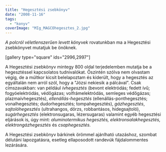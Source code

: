 ```yaml
---
title: "Hegesztési zsebkönyv"
date: "2008-11-16"
tags: 
  - "konyv"
coverImage: "MIg_MAGCOhegesztes_2.jpg"
---
```


_A polcról véletlenszerűen levett könyvek_ rovatunkban ma a Hegesztési zsebkönyvet mutatjuk be önöknek.

\[gallery type="square" ids="2996,2997"\]

A Hegesztési zsebkönyv mintegy 800 oldal terjedelemben mutatja be a hegesztéssel kapcsolatos tudnivalókat. Őszintén szólva nem olvastam végig, de a múltkor kicsit belelapoztam és kiderült, hogy a hegesztés az egyáltalán nem arról szól, hogy a "Józsi nekiesik a pálcával". Csak címszavakban: van például _ívhegesztés_ (bevont elektródás; fedett ívű; fogyóelektródás, védőgázas; volfrámelektródás, semleges védőgázas; plazmaívhegesztés), _ellenállás-hegesztés_ (ellenállás-ponthegesztés; vonalhegesztés; dudorhegesztés; tompahegesztés), _gázhegesztés_, _sajtolóhegesztés_ (ultrahangos, dörzs, robbantásos, hidegsajtoló), _sugárhegesztés_ (elektronsugaras, lézersugaras) valamint egyéb hegesztési eljárások is, úgy mint: _aluminotermikus hegesztés, elektronsalakhegesztés, elektrongázhegesztés_ és _csaphegesztés._

A Hegesztési zsebkönyv bárkinek örömmel ajánlható utazáshoz, szombat délutáni lapozgatásra, esetleg ellaposodott randevúk fájdalommentes lezárására.
